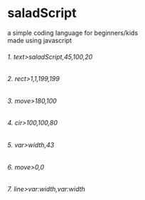 # saladScript
a simple coding language for beginners/kids   
made using javascript

###### 1. text>saladScript,45,100,20

###### 2. rect>1,1,199,199

###### 3. move>180,100

###### 4. cir>100,100,80

###### 5. var>width,43

###### 6. move>0,0

###### 7. line>var:width,var:width

